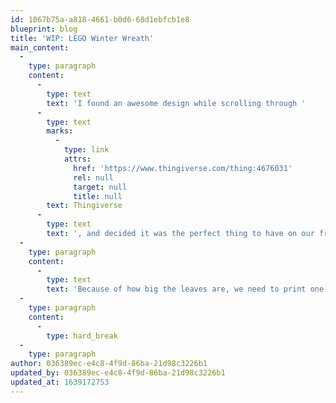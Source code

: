 ```yaml
---
id: 1067b75a-a818-4661-b0d6-68d1ebfcb1e8
blueprint: blog
title: 'WIP: LEGO Winter Wreath'
main_content:
  -
    type: paragraph
    content:
      -
        type: text
        text: 'I found an awesome design while scrolling through '
      -
        type: text
        marks:
          -
            type: link
            attrs:
              href: 'https://www.thingiverse.com/thing:4676031'
              rel: null
              target: null
              title: null
        text: Thingiverse
      -
        type: text
        text: ', and decided it was the perfect thing to have on our front door during the holiday season. It''s a wreath in the style of LEGO leaf pieces!'
  -
    type: paragraph
    content:
      -
        type: text
        text: 'Because of how big the leaves are, we need to print one at a time, and each one takes about 7 hours to print.'
  -
    type: paragraph
    content:
      -
        type: hard_break
  -
    type: paragraph
author: 036389ec-e4c8-4f9d-86ba-21d98c3226b1
updated_by: 036389ec-e4c8-4f9d-86ba-21d98c3226b1
updated_at: 1639172753
---
```

